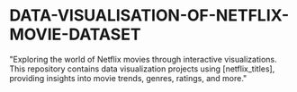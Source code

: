 # DATA-VISUALISATION-OF-NETFLIX-MOVIE-DATASET
"Exploring the world of Netflix movies through interactive visualizations. This repository contains data visualization projects using [netflix_titles], providing insights into movie trends, genres, ratings, and more."
